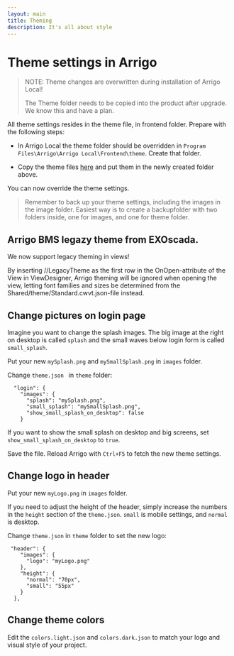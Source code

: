 ```yaml
---
layout: main
title: Theming
description: It's all about style
---
```

# Theme settings in Arrigo

> NOTE: Theme changes are overwritten during installation of Arrigo Local!
>
> The Theme folder needs to be copied into the product after upgrade. We know this and have a plan. 

All theme settings resides in the theme file, in frontend folder. Prepare with the following steps:

- In Arrigo Local the theme folder should be overridden in `Program Files\Arrigo\Arrigo Local\Frontend\theme`. Create that folder.

- Copy the theme files [here](./theme_arrigo/index.md) and put them in the newly created folder above.  

You can now override the theme settings.

> Remember to back up your theme settings, including the images in the image folder. Easiest way is to create a backupfolder with two folders inside, one for images, and one for theme folder. 

## Arrigo BMS legazy theme from EXOscada.

We now support legacy theming in views!

By inserting //LegacyTheme as the first row in the OnOpen-attribute of the View in ViewDesigner, Arrigo theming will be ignored when opening the view, letting font families and sizes be determined from the Shared/theme/Standard.cwvt.json-file instead.

## Change pictures on login page

Imagine you want to change the splash images. The big image at the right on desktop is called `splash` and the small waves below login form is called `small_splash`. 

Put your new `mySplash.png` and `mySmallSplash.png` in  `images` folder.

Change `theme.json ` in `theme` folder:

```
  "login": {
    "images": {
      "splash": "mySplash.png",
      "small_splash": "mySmallSplash.png",
      "show_small_splash_on_desktop": false
    }
```

If you want to show the small splash on desktop and big screens, set `show_small_splash_on_desktop` to `true`.

Save the file. Reload Arrigo with `Ctrl+F5` to fetch the new theme settings. 

## Change logo in header

Put your new `myLogo.png` in `images` folder. 

If you need to adjust the height of the header, simply increase the numbers in the `height` section of the `theme.json`. `small`  is mobile settings, and `normal` is desktop.

Change `theme.json` in `theme` folder to set the new logo:

```
 "header": {
    "images": {
      "logo": "myLogo.png"
    },
    "height": {
      "normal": "70px",
      "small": "55px"
    }
  },
```

## Change theme colors

Edit the `colors.light.json` and `colors.dark.json` to match your logo and visual style of your project. 
